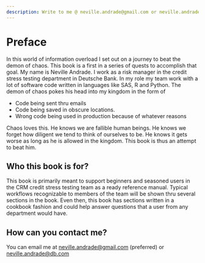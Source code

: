 ```yaml
---
description: Write to me @ neville.andrade@gmail.com or neville.andrade@db.com
---
```


# Preface

In this world of information overload I set out on a journey to beat the demon of chaos. This book is a first in a series of quests to accomplish that goal. My name is Neville Andrade. I work as a risk manager in the credit stress testing department in Deutsche Bank. In my role my team work with a lot of software code written in languages like SAS, R and Python. The demon of chaos pokes his head into my kingdom in the form of

* Code being sent thru emails
* Code being saved in obscure locations. 
* Wrong code being used in production because of whatever reasons

Chaos loves this. He knows we are fallible human beings. He knows we forget how diligent we tend to think of ourselves to be. He knows it gets worse as long as he is allowed in the kingdom. This book is thus an attempt to beat him. 

## Who this book is for?

This book is primarily meant to support beginners and seasoned users in the CRM credit stress testing team as a ready reference manual. Typical workflows recognizable to members of the team will be shown thru several sections in the book. Even then, this book has sections written in a cookbook fashion and could help answer questions that a user from any department would have.

## How can you contact me?

You can email me at neville.andrade@gmail.com \(preferred\) or neville.andrade@db.com

